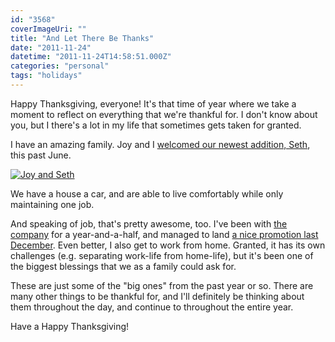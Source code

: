 ```yaml
---
id: "3568"
coverImageUri: ""
title: "And Let There Be Thanks"
date: "2011-11-24"
datetime: "2011-11-24T14:58:51.000Z"
categories: "personal"
tags: "holidays"
---
```


Happy Thanksgiving, everyone! It's that time of year where we take a moment to reflect on everything that we're thankful for. I don't know about you, but I there's a lot in my life that sometimes gets taken for granted.

I have an amazing family. Joy and I [welcomed our newest addition, Seth](http://www.sethmartinez.com/ "Seth Martinez"), this past June.

[![](http://assets.brandonmartinez.com/brandonmartinez/2011/11/20111123011-575x383.jpg "Joy and Seth")](http://assets.brandonmartinez.com/brandonmartinez/2011/11/20111123011.jpg)

We have a house a car, and are able to live comfortably while only maintaining one job.

And speaking of job, that's pretty awesome, too. I've been with [the company](http://www.independentinc.com/) for a year-and-a-half, and managed to land [a nice promotion last December](https://www.brandonmartinez.com/2010/12/19/moving-on-up/ "Moving on Up"). Even better, I also get to work from home. Granted, it has its own challenges (e.g. separating work-life from home-life), but it's been one of the biggest blessings that we as a family could ask for.

These are just some of the "big ones" from the past year or so. There are many other things to be thankful for, and I'll definitely be thinking about them throughout the day, and continue to throughout the entire year.

Have a Happy Thanksgiving!
